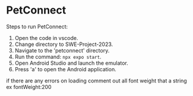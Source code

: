 # PetConnect

Steps to run PetConnect:

1. Open the code in vscode.
2. Change directory to SWE-Project-2023.
3. Navigate to the 'petconnect' directory.
4. Run the command: `npx expo start`.
5. Open Android Studio and launch the emulator.
6. Press 'a' to open the Android application.

if there are any errors on loading comment out all font weight that a string ex fontWeight:200
